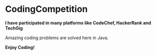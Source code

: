 # CodingCompetition
**I have participated in many platforms like CodeChef, HackerRank and TechGig**

Amazing coding problems are solved here in Java.

**Enjoy Coding!**
